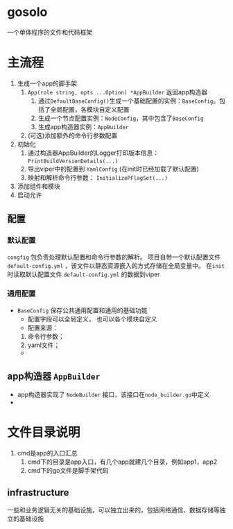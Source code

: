 
# gosolo

一个单体程序的文件和代码框架

# 主流程

1. 生成一个app的脚手架
   1. ` App(role string, opts ...Option) *AppBuilder `  返回app构造器
      1. 通过`DefaultBaseConfig()`生成一个基础配置的实例：`BaseConfig`。包括了全局配置，各模块自定义配置
      2. 生成一个节点配置实例：`NodeConfig`，其中包含了`BaseConfig`
      3. 生成app构造器实例：`AppBuilder`
   2. (可选)添加额外的命令行参数配置
2. 初始化
   1. 通过构造器AppBuilder的Logger打印版本信息：`PrintBuildVersionDetails(...)`
   2. 导出viper中的配置到 `YamlConfig`  (在init时已经加载了默认配置)
   3. 映射和解析命令行参数： `InitializePFlagSet(...)`
3. 添加组件和模块
4. 启动允许

## 配置


### 默认配置

`congfig` 包负责处理默认配置和命令行参数的解析。
项目自带一个默认配置文件 `default-config.yml` ，该文件以静态资源嵌入的方式存储在全局变量中。
在`init`时读取默认配置文件 `default-config.yml` 的数据到viper

### 通用配置

- `BaseConfig` 保存公共通用配置和通用的基础功能
  - 配置字段可以全局定义， 也可以各个模块自定义
  - 配置来源：
   1. 命令行参数；
   2. yaml文件；
  - 
## app构造器 `AppBuilder`

- app构造器实现了 `NodeBuilder` 接口，该接口在`node_builder.go`中定义
- 

# 文件目录说明

1. cmd是app的入口汇总
   1. cmd下的目录是app入口，有几个app就建几个目录，例如app1，app2
   2. cmd下的go文件是脚手架代码



## infrastructure

一些和业务逻辑无关的基础设施，可以独立出来的，包括网络通信、数据存储等独立的基础设施